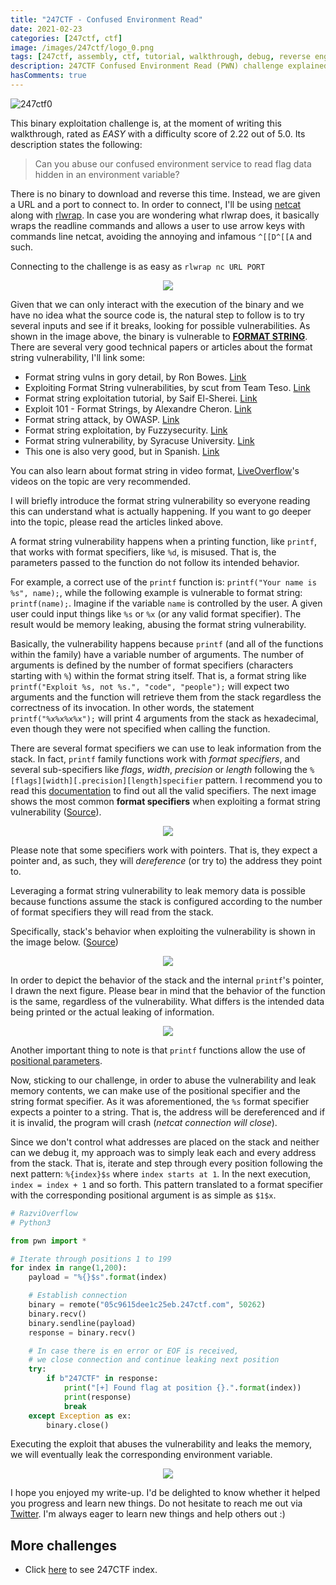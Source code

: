 ```yaml
---
title: "247CTF - Confused Environment Read"
date: 2021-02-23
categories: [247ctf, ctf]
image: /images/247ctf/logo_0.png
tags: [247ctf, assembly, ctf, tutorial, walkthrough, debug, reverse engineering, exploiting, pwn, binary exploitation, confused environment read, format string]
description: 247CTF Confused Environment Read (PWN) challenge explained in detail. We will see how to solve the challenge and understand the underlying concepts.
hasComments: true
---
```


![247ctf0](/images/247ctf/pwnable/confused_environment_read/description.png)

This binary exploitation challenge is, at the moment of writing this walkthrough, rated as *EASY* with a difficulty score of 2.22 out of 5.0. Its description states the following:

> Can you abuse our confused environment service to read flag data hidden in an environment variable?

There is no binary to download and reverse this time. Instead, we are given a URL and a port to connect to. In order to connect, I'll be using [netcat](https://en.wikipedia.org/wiki/Netcat) along with [rlwrap](https://github.com/hanslub42/rlwrap). In case you are wondering what rlwrap does, it basically wraps the readline commands and allows a user to use arrow keys with commands line netcat, avoiding the annoying and infamous `^[[D^[[A` and such. 

Connecting to the challenge is as easy as `rlwrap nc URL PORT`

<p align="center">
	<img src="/images/247ctf/pwnable/confused_environment_read/execution.png">
</p>

Given that we can only interact with the execution of the binary and we have no idea what the source code is, the natural step to follow is to try several inputs and see if it breaks, looking for possible vulnerabilities. As shown in the image above, the binary is vulnerable to [**FORMAT STRING**](https://en.wikipedia.org/wiki/Printf_format_string). There are several <yellow>very good</yellow> technical papers or articles about the format string vulnerability, I'll link some:

- Format string vulns in gory detail, by Ron Bowes. [Link](https://blog.skullsecurity.org/2015/defcon-quals-babyecho-format-string-vulns-in-gory-detail)
- Exploiting Format String vulnerabilities, by scut from Team Teso. [Link](https://cs155.stanford.edu/papers/formatstring-1.2.pdf)
- Format string exploitation tutorial, by Saif El-Sherei. [Link](https://www.exploit-db.com/docs/english/28476-linux-format-string-exploitation.pdf)
- Exploit 101 - Format Strings, by Alexandre Cheron. [Link](https://axcheron.github.io/exploit-101-format-strings/)
- Format string attack, by OWASP. [Link](https://owasp.org/www-community/attacks/Format_string_attack)
- Format string exploitation, by Fuzzysecurity. [Link](https://www.fuzzysecurity.com/tutorials/expDev/10.html)
- Format string vulnerability, by Syracuse University. [Link](http://www.cis.syr.edu/~wedu/Teaching/cis643/LectureNotes_New/Format_String.pdf)
- This one is also very good, but in Spanish. [Link](https://fundacion-sadosky.github.io/guia-escritura-exploits/format-string/5-format-string.html)

You can also learn about format string in video format, [LiveOverflow](https://www.youtube.com/results?search_query=liveoverflow+format+string)'s videos on the topic are very recommended.

I will briefly introduce the format string vulnerability so everyone reading this can understand what is actually happening. If you want to go deeper into the topic, please read the articles linked above. 

A format string vulnerability happens when a printing function, like `printf`, that works with format specifiers, like `%d`, is misused. That is, the parameters passed to the function do not follow its intended behavior.

For example, a correct use of the `printf` function is: `printf("Your name is %s", name);`, while the following example is vulnerable to format string: `printf(name);`. Imagine if the variable `name` is controlled by the user. A given user could input things like `%s` or `%x` (or any valid format specifier). The result would be memory leaking, abusing the format string vulnerability. 

Basically, the vulnerability happens because `printf` (and all of the functions within the family) have a variable number of arguments. The number of arguments is defined by the number of format specifiers (characters starting with `%`) within the format string itself. That is, a format string like `printf("Exploit %s, not %s.", "code", "people");` will expect two arguments and the function will retrieve them from the stack regardless the correctness of its invocation. In other words, the statement `printf("%x%x%x%x");` will print 4 arguments from the stack as hexadecimal, even though they were not specified when calling the function. 

There are several format specifiers we can use to leak information from the stack. In fact, `printf` family functions work with _format specifiers_, and several sub-specifiers like _flags_, _width_, _precision_ or _length_ following the `%[flags][width][.precision][length]specifier` pattern. I recommend you to read this [documentation](https://www.cplusplus.com/reference/cstdio/printf/) to find out all the valid specifiers. The next image shows the most common __format specifiers__ when exploiting a format string vulnerability ([Source](https://cs155.stanford.edu/papers/formatstring-1.2.pdf)).

<p align="center">
	<img src="/images/247ctf/pwnable/confused_environment_read/format_string_specifiers.png">
</p>

Please note that some specifiers work with pointers. That is, they expect a pointer and, as such, they will _dereference_ (or try to) the address they point to.

Leveraging a format string vulnerability to leak memory data is possible because functions assume the stack is configured according to the number of format specifiers they will read from the stack.  

Specifically, stack's behavior when exploiting the vulnerability is shown in the image below. ([Source](http://www.cis.syr.edu/~wedu/Teaching/cis643/LectureNotes_New/Format_String.pdf))

<p align="center">
	<img src="/images/247ctf/pwnable/confused_environment_read/stack_format_string.png">
</p>

In order to depict the behavior of the stack and the internal `printf`'s pointer, I drawn the next figure. Please bear in mind that the behavior of the function is the same, regardless of the vulnerability. What differs is the intended data being printed or the actual leaking of information.

<p align="center">
	<img src="/images/247ctf/pwnable/confused_environment_read/stack_format_string_explained_by_razvi.png">
</p>


Another important thing to note is that `printf` functions allow the use of [positional parameters](https://stackoverflow.com/questions/6322540/how-do-positional-arguments-like-1-work-with-printf).

Now, sticking to our challenge, in order to abuse the vulnerability and leak memory contents, we can make use of the positional specifier and the string format specifier. As it was aforementioned, the `%s` format specifier expects a pointer to a string. That is, the address will be dereferenced and if it is invalid, the program will crash (*netcat connection will close*). 

Since we don't control what addresses are placed on the stack and neither can we debug it, my approach was to simply leak each and every address from the stack. That is, iterate and step through every position following the next pattern: `%{index}$s` where `index starts at 1`. In the next execution, `index = index + 1` and so forth. This pattern translated to a format specifier with the corresponding positional argument is as simple as `$1$x`.

```python
# RazviOverflow
# Python3

from pwn import *

# Iterate through positions 1 to 199
for index in range(1,200):
	payload = "%{}$s".format(index)

	# Establish connection
	binary = remote("05c9615dee1c25eb.247ctf.com", 50262)
	binary.recv()
	binary.sendline(payload)
	response = binary.recv()

	# In case there is en error or EOF is received, 
	# we close connection and continue leaking next position
	try:
		if b"247CTF" in response:
			print("[+] Found flag at position {}.".format(index))
			print(response)
			break
	except Exception as ex:
		binary.close()
```

Executing the exploit that abuses the vulnerability and leaks the memory, we will eventually leak the corresponding environment variable.

<p align="center">
	<img src="/images/247ctf/pwnable/confused_environment_read/exploited.png">
</p>

I hope you enjoyed my write-up. I'd be delighted to know whether it helped you progress and learn new things. Do not hesitate to reach me out via [Twitter](https://twitter.com/Razvieu). I'm always eager to learn new things and help others out :)

## More challenges
* Click [here](/247ctf) to see 247CTF index.